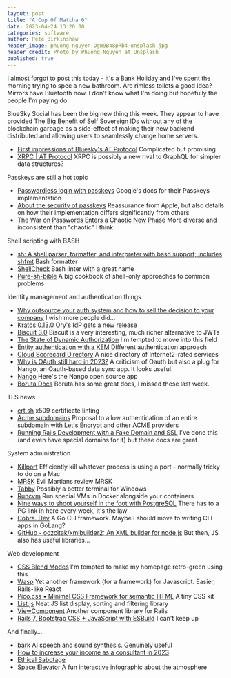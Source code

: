 ```yaml
---
layout: post
title: "A Cup Of Matcha 6"
date: 2023-04-24 13:20:00
categories: software
author: Pete Birkinshaw
header_image: phuong-nguyen-DgW9B48pRb4-unsplash.jpg
header_credit: Photo by Phuong Nguyen at Unsplash
published: true
---
```


I almost forgot to post this today - it's a Bank Holiday and I've spent the morning trying to spec a new bathroom. 
Are rimless toilets a good idea? Mirrors have Bluetooth now. I don't know what I'm doing but hopefully the people I'm 
paying do.

BlueSky Social has been the big new thing this week. They appear to have provided The Big Benefit of Self Sovereign IDs
without any of the blockchain garbage as a side-effect of making their new backend distributed and allowing users to
seamlessly change home servers.

* [First impressions of Bluesky's AT Protocol](https://educatedguesswork.org/posts/atproto-firstlook/) Complicated but promising
* [XRPC | AT Protocol](https://atproto.com/specs/xrpc) XRPC is possibly a new rival to GraphQL for simpler data structures?

Passkeys are still a hot topic

* [Passwordless login with passkeys](https://developers.google.com/identity/passkeys) Google's docs for their Passkeys implementation
* [About the security of passkeys](https://support.apple.com/en-us/HT213305) Reassurance from Apple, but also details on how their implementation differs significantly from others
* [The War on Passwords Enters a Chaotic New Phase](https://www.wired.com/story/passwords-passkey-transition-time/) More diverse and inconsistent than "chaotic" I think

Shell scripting with BASH 

* [sh: A shell parser, formatter, and interpreter with bash support; includes shfmt](https://github.com/mvdan/sh) Bash formatter
* [ShellCheck](https://www.shellcheck.net/) Bash linter with a great name
* [Pure-sh-bible](https://github.com/dylanaraps/pure-sh-bible) A big cookbook of shell-only approaches to common problems

Identity management and authentication things

* [Why outsource your auth system and how to sell the decision to your company](https://fusionauth.io/learn/expert-advice/identity-basics/outsource-auth-system-blueprint) I wish more people did...
* [Kratos 0.13.0](https://github.com/ory/kratos/releases/tag/v0.13.0) Ory's IdP gets a new release
* [Biscuit 3.0](https://www.biscuitsec.org/blog/biscuit-3-0/) Biscuit is a very interesting, much richer alternative to JWTs
* [The State of Dynamic Authorization](https://www.3edges.com/the-state-of-dynamic-authorization) I'm tempted to move into this field
* [Entity authentication with a KEM](https://neilmadden.blog/2023/04/20/entity-authentication-with-a-kem/) Different authentication approach
* [Cloud Scorecard Directory](https://internet2.edu/cloud/internet2-net-plus-services/cloud-scorecard/cloud-scorecard-directory/) A nice directory of Internet2-rated services
* [Why is OAuth still hard in 2023?](https://www.nango.dev/blog/why-is-oauth-still-hard) A criticism of Oauth but also a plug for Nango, an Oauth-based data sync app. It looks useful.
* [Nango](https://github.com/NangoHQ/nango) Here's the Nango open source app
* [Boruta Docs](https://developers.boruta.patatoid.fr/docs/intro) Boruta has some great docs, I missed these last week.

TLS news

* [crt.sh](https://crt.sh/lintcert) x509 certificate linting
* [Acme subdomains](https://datatracker.ietf.org/doc/draft-ietf-acme-subdomains/) Proposal to allow authentication of an entire subdomain with Let's Encrypt and other ACME providers
* [Running Rails Development with a Fake Domain and SSL](https://blog.cloud66.com/running-rails-development-with-a-fake-domain-and-ssl) I've done this (and even have special domains for it) but these docs are great

System administration

* [Killport](https://github.com/jkfran/killport) Efficiently kill whatever process is using a port - normally tricky to do on a Mac
* [MRSK](https://evilmartians.com/chronicles/mrsk-hot-deployment-tool-or-total-game-changer) Evil Martians review MRSK
* [Tabby](https://github.com/Eugeny/tabby) Possibly a better terminal for Windows
* [Runcvm](https://github.com/newsnowlabs/runcvm) Run special VMs in Docker alongside your containers
* [Nine ways to shoot yourself in the foot with PostgreSQL](https://philbooth.me/blog/nine-ways-to-shoot-yourself-in-the-foot-with-postgresql) There has to a PG link in here every week, it's the law
* [Cobra. Dev](https://cobra.dev/) A Go CLI framework. Maybe I should move to writing CLI apps in GoLang?
* [GitHub - oozcitak/xmlbuilder2: An XML builder for node.js](https://github.com/oozcitak/xmlbuilder2) But then, JS also has useful libraries...

Web development 

* [CSS Blend Modes](https://garden.bradwoods.io/notes/css/blend-modes) I'm tempted to make my homepage retro-green using this.
* [Wasp](https://wasp-lang.dev/)  Yet another framework (for a framework) for Javascript. Easier, Rails-like React
* [Pico.css • Minimal CSS Framework for semantic HTML](https://picocss.com/) A tiny CSS kit
* [List.js](https://listjs.com/) Neat JS list display, sorting and filtering library
* [ViewComponent](https://viewcomponent.org/) Another component library for Rails
* [Rails 7, Bootstrap CSS + JavaScript with ESBuild](https://ryanbigg.com/2023/04/rails-7-bootstrap-css-javascript-with-esbuild) I can't keep up

And finally...

* [bark](https://github.com/suno-ai/bark) AI speech and sound synthesis. Genuinely useful 
* [How to increase your income as a consultant in 2023](https://www.e-resident.gov.ee/blog/posts/how-to-increase-your-income-as-a-consultant-in-2023/) 
* [Ethical Sabotage](https://medium.com/doomscrolling/ethical-sabotage-536d3f93b758)
* [Space Elevator](https://neal.fun/space-elevator/) A fun interactive infographic about the atmosphere
